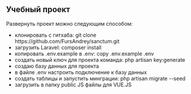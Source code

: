 <h2>Учебный проект</h2>
<p>Развернуть проект можно следующим способом:</p>
<ul>
    <li>клонировать с гитхаба: git clone https://github.com/FursAndrey/sanctum.git</li>
    <li>загрузить Laravel: composer install</li>
    <li>копировать .env.example в .env: copy .env.example .env</li>
    <li>создать новый ключ для проекта команда: php artisan key:generate</li>
    <li>создаю базу данных для проекта</li>
    <li>в файле .env настроить подключение к базу данных</li>
    <li>создать таблицы и запустить минграции: php artisan migrate --seed</li>
    <li>загрузить в папку public JS файлы для VUE.JS</li>
</ul>